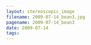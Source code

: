 ```yaml
---
layout: stereoscopic_image
filename: 2009-07-14_bean3.jpg
pagename: 2009-07-14_bean3
date: 2009-07-14
tags:
---
```

